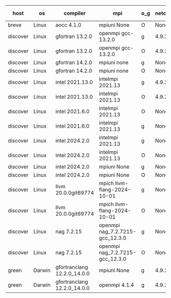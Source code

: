 

| host     | os       | compiler                              | mpi                      | o_g        | netcdf        | build       | u_pass          | u_fail          | s_pass            | s_fail            | e_pass             | e_fail             | nuopc_pass       | nuopc_fail       | artifacts link          |
|----------|----------|---------------------------------------|--------------------------|------------|---------------|-------------|-----------------|-----------------|-------------------|-------------------|--------------------|--------------------|------------------|------------------|-------------------------|
| breve | Linux | aocc 4.1.0 | mpiuni None  | O | None  | PASS | 12512 | 26 | 9 | 0 | 44 | 0 | None | None | <a href="https://github.com/esmf-org/esmf-test-artifacts/tree/b5b7c5adf14e953740f4de0c7ff13a12d383b876/develop/aocc/4.1.0/O/mpiuni/None" target="_blank">b5b7c5a</a> | 
| discover | Linux | gfortran 13.2.0 | openmpi gcc-13.2.0  | g | 4.9.2  | PASS | 14208 | 0 | 51 | 0 | 81 | 0 | 56 | 0 | <a href="https://github.com/esmf-org/esmf-test-artifacts/tree/3a96f667a69a9a483b908fd6753b3daf35b4520c/develop/gfortran/13.2.0/g/openmpi/gcc-13.2.0" target="_blank">3a96f66</a> | 
| discover | Linux | gfortran 13.2.0 | openmpi gcc-13.2.0  | O | 4.9.2  | PASS | 14208 | 0 | 51 | 0 | 81 | 0 | 56 | 0 | <a href="https://github.com/esmf-org/esmf-test-artifacts/tree/5ac51a875a783869bfa5ad9312153a1e2a01d92d/develop/gfortran/13.2.0/O/openmpi/gcc-13.2.0" target="_blank">5ac51a8</a> | 
| discover | Linux | gfortran 14.2.0 | mpiuni none  | g | None  | PASS | 12538 | 0 | 9 | 0 | 44 | 0 | None | None | <a href="https://github.com/esmf-org/esmf-test-artifacts/tree/3088bdba61e4c89b046038f5537fe118f9598103/develop/gfortran/14.2.0/g/mpiuni/none" target="_blank">3088bdb</a> | 
| discover | Linux | gfortran 14.2.0 | mpiuni none  | O | None  | PASS | 12538 | 0 | 9 | 0 | 44 | 0 | None | None | <a href="https://github.com/esmf-org/esmf-test-artifacts/tree/1428467b9a1f069b1554c34f233c4a384a585395/develop/gfortran/14.2.0/O/mpiuni/none" target="_blank">1428467</a> | 
| discover | Linux | intel 2021.13.0 | intelmpi 2021.13  | g | 4.9.2  | PASS | 14208 | 0 | 51 | 0 | 81 | 0 | 56 | 0 | <a href="https://github.com/esmf-org/esmf-test-artifacts/tree/26e060d500cc55b0e1c5b94ad15bfb9276d51042/develop/intel/2021.13.0/g/intelmpi/2021.13" target="_blank">26e060d</a> | 
| discover | Linux | intel 2021.13.0 | intelmpi 2021.13  | O | 4.9.2  | PASS | 14208 | 0 | 51 | 0 | 81 | 0 | 56 | 0 | <a href="https://github.com/esmf-org/esmf-test-artifacts/tree/dc8465e7891925616306f004e7de8ca5dbe190fb/develop/intel/2021.13.0/O/intelmpi/2021.13" target="_blank">dc8465e</a> | 
| discover | Linux | intel 2021.6.0 | intelmpi 2021.13  | O | None  | PASS | 14208 | 0 | 51 | 0 | 81 | 0 | 56 | 0 | <a href="https://github.com/esmf-org/esmf-test-artifacts/tree/a34992b3f2cebabab0a83742d7e064a990fafbbb/develop/intel/2021.6.0/O/intelmpi/2021.13" target="_blank">a34992b</a> | 
| discover | Linux | intel 2021.6.0 | intelmpi 2021.13  | g | None  | PASS | 14208 | 0 | 51 | 0 | 81 | 0 | 56 | 0 | <a href="https://github.com/esmf-org/esmf-test-artifacts/tree/50a1edb588a1526f4ce5ca652ecb7dfdeb20d94d/develop/intel/2021.6.0/g/intelmpi/2021.13" target="_blank">50a1edb</a> | 
| discover | Linux | intel 2024.2.0 | intelmpi 2021.13  | g | None  | PASS | 14207 | 1 | 51 | 0 | 81 | 0 | 56 | 0 | <a href="https://github.com/esmf-org/esmf-test-artifacts/tree/5634ebd2b9e656061787244596f505e4be14e362/develop/intel/2024.2.0/g/intelmpi/2021.13" target="_blank">5634ebd</a> | 
| discover | Linux | intel 2024.2.0 | intelmpi 2021.13  | O | None  | PASS | 14208 | 0 | 51 | 0 | 81 | 0 | 56 | 0 | <a href="https://github.com/esmf-org/esmf-test-artifacts/tree/4b06a3bf66bb815d032ceb6875c719540ef9f160/develop/intel/2024.2.0/O/intelmpi/2021.13" target="_blank">4b06a3b</a> | 
| discover | Linux | intel 2024.2.0 | mpiuni None  | g | None  | PASS | 12537 | 1 | 9 | 0 | 44 | 0 | None | None | <a href="https://github.com/esmf-org/esmf-test-artifacts/tree/422e5e45d8333a64e34d082a5c1ed5def4fba422/develop/intel/2024.2.0/g/mpiuni/None" target="_blank">422e5e4</a> | 
| discover | Linux | intel 2024.2.0 | mpiuni None  | O | None  | PASS | 12538 | 0 | 9 | 0 | 44 | 0 | None | None | <a href="https://github.com/esmf-org/esmf-test-artifacts/tree/7450e97a56eec11a9f7612358a24635e883887d9/develop/intel/2024.2.0/O/mpiuni/None" target="_blank">7450e97</a> | 
| discover | Linux | llvm 20.0.0git69774 | mpich llvm-flang-2024-10-01  | g | None  | PASS | None | None | None | None | None | None | None | None | <a href="https://github.com/esmf-org/esmf-test-artifacts/tree/44ac352ee06f06d82ebd27030070ab84beb8fb0b/develop/llvm/20.0.0git69774/g/mpich/llvm-flang-2024-10-01" target="_blank">44ac352</a> | 
| discover | Linux | llvm 20.0.0git69774 | mpich llvm-flang-2024-10-01  | O | None  | PASS | None | None | None | None | None | None | None | None | <a href="https://github.com/esmf-org/esmf-test-artifacts/tree/b558bc9065141a2135c67feb66d9dba5d0539a71/develop/llvm/20.0.0git69774/O/mpich/llvm-flang-2024-10-01" target="_blank">b558bc9</a> | 
| discover | Linux | nag 7.2.15 | openmpi nag_7.2.7215-gcc_12.3.0  | g | None  | PASS | 14193 | 15 | 51 | 0 | 81 | 0 | 52 | 4 | <a href="https://github.com/esmf-org/esmf-test-artifacts/tree/251fc1b19af5ff51c625fda0ae7c1c91ba7f3101/develop/nag/7.2.15/g/openmpi/nag_7.2.7215-gcc_12.3.0" target="_blank">251fc1b</a> | 
| discover | Linux | nag 7.2.15 | openmpi nag_7.2.7215-gcc_12.3.0  | O | None  | PASS | 14207 | 1 | 51 | 0 | 81 | 0 | 52 | 4 | <a href="https://github.com/esmf-org/esmf-test-artifacts/tree/0bb8542ce405b4b0d7adc19d9faf09831f80885f/develop/nag/7.2.15/O/openmpi/nag_7.2.7215-gcc_12.3.0" target="_blank">0bb8542</a> | 
| green | Darwin | gfortranclang 12.2.0_14.0.0 | mpiuni None  | g | 4.9.2  | PASS | None | None | None | None | None | None | None | None | <a href="https://github.com/esmf-org/esmf-test-artifacts/tree/ffc2870196b0488e98980b35adf7bd61fdd281f1/develop/gfortranclang/12.2.0_14.0.0/g/mpiuni/None" target="_blank">ffc2870</a> | 
| green | Darwin | gfortranclang 12.2.0_14.0.0 | openmpi 4.1.4  | g | 4.9.2  | PASS | 14208 | 0 | 51 | 0 | 81 | 0 | 57 | 0 | <a href="https://github.com/esmf-org/esmf-test-artifacts/tree/384ceae033e287e50f33700c56dd0e8d1265d863/develop/gfortranclang/12.2.0_14.0.0/g/openmpi/4.1.4" target="_blank">384ceae</a> | 
